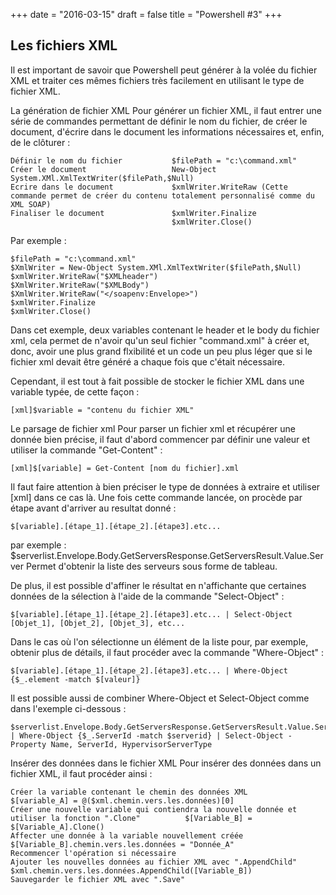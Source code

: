 +++
date = "2016-03-15"
draft = false
title = "Powershell #3"
+++

## Les fichiers XML

Il est important de savoir que Powershell peut générer à la volée du fichier XML et traiter ces mêmes fichiers très facilement en utilisant le type de fichier XML.

La génération de fichier XML
Pour générer un fichier XML, il faut entrer une série de commandes permettant de définir le nom du fichier, de créer le document, d'écrire dans le document les informations nécessaires et, enfin, de le clôturer : 
	
	Définir le nom du fichier 			$filePath = "c:\command.xml"
	Créer le document 					New-Object System.XMl.XmlTextWriter($filePath,$Null)
	Ecrire dans le document 			$xmlWriter.WriteRaw (Cette commande permet de créer du contenu totalement personnalisé comme du XML SOAP)
	Finaliser le document 				$xmlWriter.Finalize
										$xmlWriter.Close()

Par exemple : 

	$filePath = "c:\command.xml"
	$XmlWriter = New-Object System.XMl.XmlTextWriter($filePath,$Null)
	$xmlWriter.WriteRaw("$XMLheader")
	$XmlWriter.WriteRaw("$XMLBody")
	$XmlWriter.WriteRaw("</soapenv:Envelope>")
 	$xmlWriter.Finalize
	$xmlWriter.Close()

Dans cet exemple, deux variables contenant le header et le body du fichier xml, cela permet de n'avoir qu'un seul fichier "command.xml" à créer et, donc, avoir une plus grand flxibilité et un code un peu plus léger que si le fichier xml devait être généré a chaque fois que c'était nécessaire.

Cependant, il est tout à fait possible de stocker le fichier XML dans une variable typée, de cette façon : 

	[xml]$variable = "contenu du fichier XML"

Le parsage de fichier xml
Pour parser un fichier xml et récupérer une donnée bien précise, il faut d'abord commencer par définir une valeur et utiliser la commande "Get-Content" : 
	
	[xml]$[variable] = Get-Content [nom du fichier].xml
		
Il faut faire attention à bien préciser le type de données à extraire et utiliser [xml] dans ce cas là. Une fois cette commande lancée, on procède par étape avant d'arriver au resultat donné : 
	
	$[variable].[étape_1].[étape_2].[étape3].etc...

par exemple : $serverlist.Envelope.Body.GetServersResponse.GetServersResult.Value.Server 	Permet d'obtenir la liste des serveurs sous forme de tableau.
		
De plus, il est possible d'affiner le résultat en n'affichante que certaines données de la sélection à l'aide de la commande "Select-Object" : 
	
	$[variable].[étape_1].[étape_2].[étape3].etc... | Select-Object [Objet_1], [Objet_2], [Objet_3], etc...
		
Dans le cas où l'on sélectionne un élément de la liste pour, par exemple, obtenir plus de détails, il faut procéder avec la commande "Where-Object" : 
	
	$[variable].[étape_1].[étape_2].[étape3].etc... | Where-Object {$_.element -match $[valeur]}

Il est possible aussi de combiner Where-Object et Select-Object comme dans l'exemple ci-dessous : 
	
	$serverlist.Envelope.Body.GetServersResponse.GetServersResult.Value.Server | Where-Object {$_.ServerId -match $serverid} | Select-Object -Property Name, ServerId, HypervisorServerType 

Insérer des données dans le fichier XML
Pour insérer des données dans un fichier XML, il faut procéder ainsi : 
	
	Créer la variable contenant le chemin des données XML 													$[variable_A] = @($xml.chemin.vers.les.données)[0]
	Créer une nouvelle variable qui contiendra la nouvelle donnée et utiliser la fonction ".Clone"			$[Variable_B] = $[Variable_A].Clone()
	Affecter une donnée à la variable nouvellement créée 													$[Variable_B].chemin.vers.les.données = "Donnée_A"
	Recommencer l'opération si nécessaire
	Ajouter les nouvelles données au fichier XML avec ".AppendChild"										$xml.chemin.vers.les.données.AppendChild([Variable_B])
	Sauvegarder le fichier XML avec ".Save"
